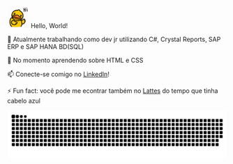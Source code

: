 <img src=https://github.com/ana-carolina-nunes/ana-carolina-nunes/blob/812722f2373b43b35efbbbf19e316a451a16b26f/quack.gif width=50.000
height= 50.000> Hello, World!

🔭 Atualmente trabalhando como dev jr utilizando C#, Crystal Reports, SAP ERP e SAP HANA BD(SQL)

🌱 No momento aprendendo sobre HTML e CSS 

📫 Conecte-se comigo no [LinkedIn](https://www.linkedin.com/in/ana-carolina-nunes-16703914b/)!

⚡ Fun fact: você pode me econtrar também no [Lattes](http://lattes.cnpq.br/2364172400018622) do tempo que tinha cabelo azul

![Snake animation](https://github.com/ana-carolina-nunes/ana-carolina-nunes/blob/812722f2373b43b35efbbbf19e316a451a16b26f/github-contribution-grid-snake.svg)
